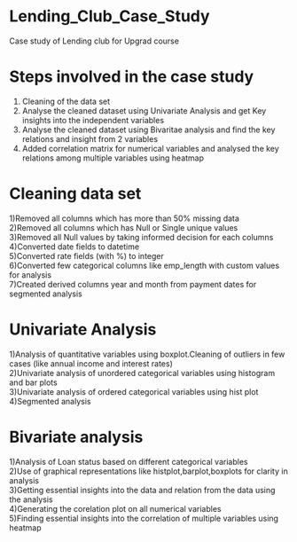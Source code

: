 # Lending_Club_Case_Study
Case study of Lending club for Upgrad course

# Steps involved in the case study

1) Cleaning of the data set<br />
2) Analyse the cleaned dataset using Univariate Analysis and get Key insights into the independent variables<br />
3) Analyse the cleaned dataset using Bivaritae analysis and find the key relations and insight from 2 variables<br />
4) Added correlation matrix for numerical variables and analysed the key relations among multiple variables using heatmap<br />

# Cleaning data set

1)Removed all columns which has more than 50% missing data<br />
2)Removed all columns which has Null or Single unique values<br />
3)Removed all Null values by taking informed decision for each columns<br />
4)Converted date fields to datetime<br />
5)Converted rate fields (with %) to integer<br />
6)Converted few categorical columns like emp_length with custom values for analysis<br />
7)Created derived columns year and month from payment dates for segmented analysis<br />

# Univariate Analysis

1)Analysis of quantitative variables using boxplot.Cleaning of outliers in few cases (like annual income and interest rates)<br />
2)Univariate analysis of unordered categorical variables using histogram and bar plots<br />
3)Univariate analysis of ordered categorical variables using hist plot<br />
4)Segmented analysis<br />

# Bivariate analysis

1)Analysis of Loan status based on different categorical variables<br />
2)Use of graphical representations like histplot,barplot,boxplots for clarity in analysis<br />
3)Getting essential insights into the data and relation from the data using the analysis<br />
4)Generating the corelation plot on all numerical variables<br />
5)Finding essential insights into the correlation of multiple variables using heatmap <br />
